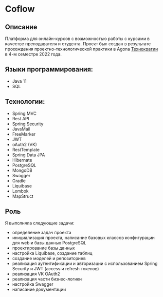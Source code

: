 # Coflow
## Описание

Платформа для онлайн-курсов с возможностью работы с курсами в качестве преподавателя и студента. Проект был создан в результате прохождения проектно-технологической практики в Agona [Технократии](https://technokratos.com/) в 4-м семестре 2022 года.

##  Языки программирования:
* Java 11
* SQL

## Технологии:
* Spring MVC
* Rest API
* Spring Security
* JavaMail
* FreeMarker
* JWT
* oAuth2 (VK)
* RestTemplate
* Spring Data JPA
* Hibernate
* PostgreSQL
* MongoDB
* Swagger
* Gradle
* Liquibase
* Lombok
* MapStruct 

## Роль
Я выполняла следующие задачи:
* определение задач проекта 
* инициализация проекта, написание базовых классов конфигурации для web и базы данных PostgreSQL
* проектирование базы данных  
* настройка Liquibase, создание таблиц  
* создание моделей и репозиториев  
* реализация аутентификации и авторизации с использованием Spring Security и JWT (access и refresh токенов) 
* реализация VK OAuth2  
* реализация части бизнес-логики  
* настройка Swagger
* написание документации
